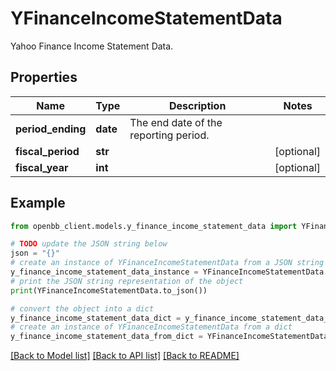 # YFinanceIncomeStatementData

Yahoo Finance Income Statement Data.

## Properties

Name | Type | Description | Notes
------------ | ------------- | ------------- | -------------
**period_ending** | **date** | The end date of the reporting period. | 
**fiscal_period** | **str** |  | [optional] 
**fiscal_year** | **int** |  | [optional] 

## Example

```python
from openbb_client.models.y_finance_income_statement_data import YFinanceIncomeStatementData

# TODO update the JSON string below
json = "{}"
# create an instance of YFinanceIncomeStatementData from a JSON string
y_finance_income_statement_data_instance = YFinanceIncomeStatementData.from_json(json)
# print the JSON string representation of the object
print(YFinanceIncomeStatementData.to_json())

# convert the object into a dict
y_finance_income_statement_data_dict = y_finance_income_statement_data_instance.to_dict()
# create an instance of YFinanceIncomeStatementData from a dict
y_finance_income_statement_data_from_dict = YFinanceIncomeStatementData.from_dict(y_finance_income_statement_data_dict)
```
[[Back to Model list]](../README.md#documentation-for-models) [[Back to API list]](../README.md#documentation-for-api-endpoints) [[Back to README]](../README.md)


